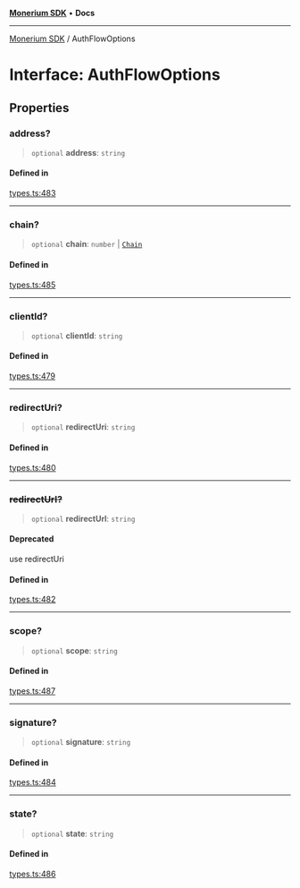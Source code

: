 [**Monerium SDK**](../README.md) • **Docs**

***

[Monerium SDK](../README.md) / AuthFlowOptions

# Interface: AuthFlowOptions

## Properties

### address?

> `optional` **address**: `string`

#### Defined in

[types.ts:483](https://github.com/monerium/js-monorepo/blob/90e863940da8623462a29ce3ac59bdfdcf20271e/packages/sdk/src/types.ts#L483)

***

### chain?

> `optional` **chain**: `number` \| [`Chain`](../type-aliases/Chain.md)

#### Defined in

[types.ts:485](https://github.com/monerium/js-monorepo/blob/90e863940da8623462a29ce3ac59bdfdcf20271e/packages/sdk/src/types.ts#L485)

***

### clientId?

> `optional` **clientId**: `string`

#### Defined in

[types.ts:479](https://github.com/monerium/js-monorepo/blob/90e863940da8623462a29ce3ac59bdfdcf20271e/packages/sdk/src/types.ts#L479)

***

### redirectUri?

> `optional` **redirectUri**: `string`

#### Defined in

[types.ts:480](https://github.com/monerium/js-monorepo/blob/90e863940da8623462a29ce3ac59bdfdcf20271e/packages/sdk/src/types.ts#L480)

***

### ~~redirectUrl?~~

> `optional` **redirectUrl**: `string`

#### Deprecated

use redirectUri

#### Defined in

[types.ts:482](https://github.com/monerium/js-monorepo/blob/90e863940da8623462a29ce3ac59bdfdcf20271e/packages/sdk/src/types.ts#L482)

***

### scope?

> `optional` **scope**: `string`

#### Defined in

[types.ts:487](https://github.com/monerium/js-monorepo/blob/90e863940da8623462a29ce3ac59bdfdcf20271e/packages/sdk/src/types.ts#L487)

***

### signature?

> `optional` **signature**: `string`

#### Defined in

[types.ts:484](https://github.com/monerium/js-monorepo/blob/90e863940da8623462a29ce3ac59bdfdcf20271e/packages/sdk/src/types.ts#L484)

***

### state?

> `optional` **state**: `string`

#### Defined in

[types.ts:486](https://github.com/monerium/js-monorepo/blob/90e863940da8623462a29ce3ac59bdfdcf20271e/packages/sdk/src/types.ts#L486)
